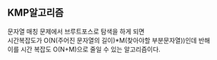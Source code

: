 <h2>KMP알고리즘</h2>
문자열 매칭 문제에서 브루트포스로 탐색을 하게 되면<br>
시간복잡도가 O(N(주어진 문자열의 길이)*M(찾아야할 부분문자열))인데 반해<br>
이를 시간 복잡도 O(N+M)으로 줄일 수 있는 알고리즘이다.
